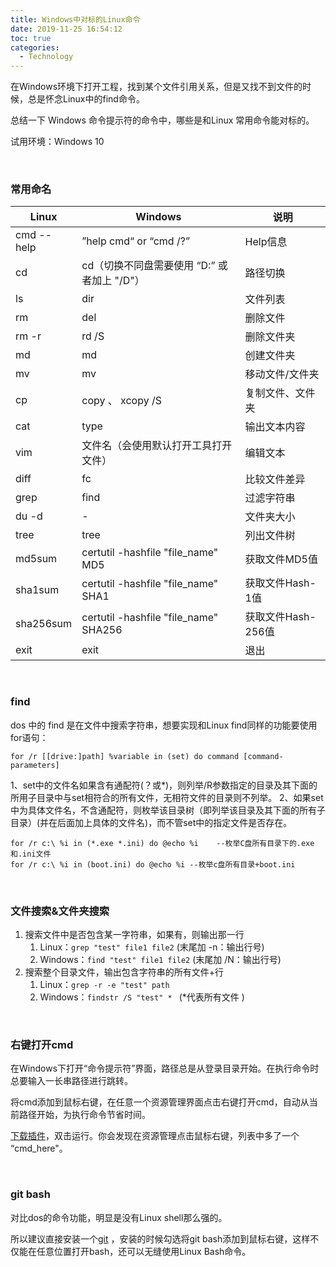 ```yaml
---
title: Windows中对标的Linux命令
date: 2019-11-25 16:54:12
toc: true
categories:
  - Technology
---
```


在Windows环境下打开工程，找到某个文件引用关系，但是又找不到文件的时候，总是怀念Linux中的find命令。

总结一下 Windows 命令提示符的命令中，哪些是和Linux 常用命令能对标的。

<!--more-->

试用环境：Windows 10

<br/>

### 常用命名

| Linux      | Windows                                      | 说明               |
| ---------- | -------------------------------------------- | ------------------ |
| cmd --help | ”help cmd“ or  “cmd /?”                      | Help信息           |
| cd         | cd（切换不同盘需要使用  “D:” 或者加上 "/D"） | 路径切换           |
| ls         | dir                                          | 文件列表           |
| rm         | del                                          | 删除文件           |
| rm -r      | rd /S                                        | 删除文件夹         |
| md         | md                                           | 创建文件夹         |
| mv         | mv                                           | 移动文件/文件夹    |
| cp         | copy 、 xcopy /S                             | 复制文件、文件夹   |
| cat        | type                                         | 输出文本内容       |
| vim        | 文件名（会使用默认打开工具打开文件）         | 编辑文本           |
| diff       | fc                                           | 比较文件差异       |
| grep       | find                                         | 过滤字符串         |
| du -d      | -                                            | 文件夹大小         |
| tree       | tree                                         | 列出文件树         |
| md5sum     | certutil -hashfile "file_name" MD5           | 获取文件MD5值      |
| sha1sum    | certutil -hashfile "file_name" SHA1          | 获取文件Hash-1值   |
| sha256sum  | certutil -hashfile "file_name" SHA256        | 获取文件Hash-256值 |
| exit       | exit                                         | 退出               |

<br/>

### find

dos 中的 find 是在文件中搜索字符串，想要实现和Linux find同样的功能要使用for语句：

```
for /r [[drive:]path] %variable in (set) do command [command-parameters]
```

1、set中的文件名如果含有通配符(？或*)，则列举/R参数指定的目录及其下面的所用子目录中与set相符合的所有文件，无相符文件的目录则不列举。
2、如果set中为具体文件名，不含通配符，则枚举该目录树（即列举该目录及其下面的所有子目录）(并在后面加上具体的文件名)，而不管set中的指定文件是否存在。

```
for /r c:\ %i in (*.exe *.ini) do @echo %i    --枚举C盘所有目录下的.exe和.ini文件
for /r c:\ %i in (boot.ini) do @echo %i --枚举c盘所有目录+boot.ini
```

<br/>

### 文件搜索&文件夹搜索

1. 搜索文件中是否包含某一字符串，如果有，则输出那一行
   1. Linux：`grep "test" file1 file2` (末尾加 -n：输出行号)
   2. Windows：`find "test" file1 file2` (末尾加 /N：输出行号)
2. 搜索整个目录文件，输出包含字符串的所有文件+行
   1. Linux：`grep -r -e "test" path`
   2. Windows：`findstr /S "test" * ` (\*代表所有文件 )

<br/>

### 右键打开cmd

在Windows下打开“命令提示符”界面，路径总是从登录目录开始。在执行命令时总要输入一长串路径进行跳转。

将cmd添加到鼠标右键，在任意一个资源管理界面点击右键打开cmd，自动从当前路径开始，为执行命令节省时间。

[下载插件](/images/dos-bash/AutoCMD.zip)，双击运行。你会发现在资源管理点击鼠标右键，列表中多了一个 “cmd_here"。

<br/>

### git bash

对比dos的命令功能，明显是没有Linux shell那么强的。

所以建议直接安装一个[git](https://git-scm.com/downloads) ，安装的时候勾选将git bash添加到鼠标右键，这样不仅能在任意位置打开bash，还可以无缝使用Linux Bash命令。